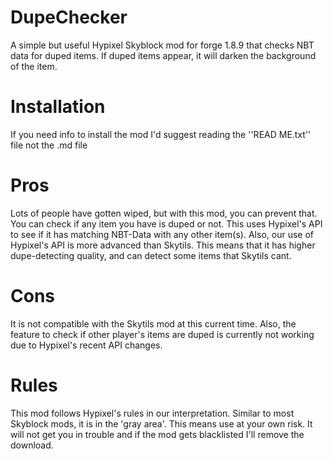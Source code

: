 # DupeChecker
A simple but useful Hypixel Skyblock mod for forge 1.8.9 that checks NBT data for duped items. If duped items appear, it will darken the background of the item.
# Installation
If you need info to install the mod I'd suggest reading the ''READ ME.txt'' file not the .md file
# Pros
Lots of people have gotten wiped, but with this mod, you can prevent that. You can check if any item you have is duped or not. This uses Hypixel's API to see if it has matching NBT-Data with any other item(s). Also, our use of Hypixel's API is more advanced than Skytils. This means that it has higher dupe-detecting quality, and can detect some items that Skytils cant.
# Cons
It is not compatible with the Skytils mod at this current time. Also, the feature to check if other player's items are duped is currently not working due to Hypixel's recent API changes.
# Rules
This mod follows Hypixel's rules in our interpretation. Similar to most Skyblock mods, it is in the 'gray area'. This means use at your own risk. It will not get you in trouble and if the mod gets blacklisted I'll remove the download.
